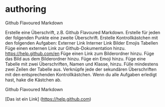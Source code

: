 # authoring
Github Flavoured Markdown

Erstelle eine Überschrift, z.B. Github Flavoured Markdown. Erstelle für jeden der folgenden Punkte eine zweite Überschrift.
Erstelle Kontrollkästchen mit den folgenden Aufgaben:
Externer Link
Interner Link
Bilder
Emojis
Tabellen
Füge einen externen Link zur Github-Dokumentation hinzu. https://help.github.com/en
Füge einen Link zum Bilderordner hinzu.
Füge das Bild aus dem Bilderordner hinzu.
Füge ein Emoji hinzu.
Füge eine Tabelle mit zwei Überschriften, Namen und Klasse, hinzu. Fülle mindestens zwei Zeilen der Tabelle aus.
Verknüpfe jede der sekundären Überschriften mit den entsprechenden Kontrollkästchen.
Wenn du alle Aufgaben erledigt hast, hake die Kästchen ab.


Github Flavoured Markdown

[Das ist ein Link] (https://help.github.com)


